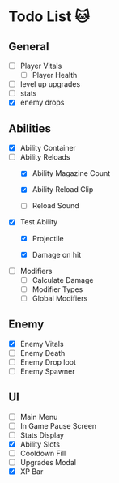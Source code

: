 # Todo List 🐱

## General

- [ ] Player Vitals
    - [ ] Player Health

- [ ] level up upgrades
- [ ] stats
- [x] enemy drops

## Abilities

- [x] Ability Container
- [ ] Ability Reloads
    - [x] Ability Magazine Count
    - [x] Ability Reload Clip
    - [ ] Reload Sound


- [x] Test Ability
    - [x] Projectile
    - [x] Damage on hit


- [ ] Modifiers
    - [ ] Calculate Damage
    - [ ] Modifier Types
    - [ ] Global Modifiers

## Enemy

- [x] Enemy Vitals
- [ ] Enemy Death
- [ ] Enemy Drop loot
- [ ] Enemy Spawner

## UI

- [ ] Main Menu
- [ ] In Game Pause Screen
- [ ] Stats Display
- [x] Ability Slots
- [ ] Cooldown Fill
- [ ] Upgrades Modal
- [x] XP Bar